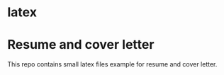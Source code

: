 # latex
# Resume and cover letter
This repo contains small latex files example for resume and cover letter.
